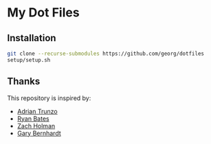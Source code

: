 # My Dot Files

## Installation

```sh
git clone --recurse-submodules https://github.com/georg/dotfiles
setup/setup.sh
```

## Thanks

This repository is inspired by:
- [Adrian Trunzo](https://github.com/adriantrunzo/dotfiles)
- [Ryan Bates](http://github.com/ryanb/dotfiles)
- [Zach Holman](http://github.com/holman/dotfiles)
- [Gary Bernhardt](https://github.com/garybernhardt/dotfiles)

